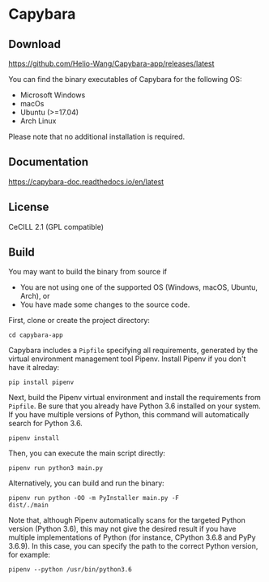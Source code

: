 #  Capybara

## Download

https://github.com/Helio-Wang/Capybara-app/releases/latest

You can find the binary executables of Capybara for the following OS:
- Microsoft Windows
- macOs
- Ubuntu (>=17.04)
- Arch Linux

Please note that no additional installation is required.


## Documentation

https://capybara-doc.readthedocs.io/en/latest


## License

CeCILL 2.1 (GPL compatible)


## Build

You may want to build the binary from source if
- You are not using one of the supported OS (Windows, macOS, Ubuntu, Arch), or
- You have made some changes to the source code.


First, clone or create the project directory:
```
cd capybara-app
```

Capybara includes a `Pipfile` specifying all requirements, generated by the virtual environment management tool Pipenv. Install Pipenv if you don't have it alreday:
```
pip install pipenv
```

Next, build the Pipenv virtual environment and install the requirements from `Pipfile`. Be sure that you already have Python 3.6 installed on your system. If you have multiple versions of Python, this command will automatically search for Python 3.6.
```
pipenv install
```

Then, you can execute the main script directly:
```
pipenv run python3 main.py
```

Alternatively, you can build and run the binary:
```
pipenv run python -OO -m PyInstaller main.py -F
dist/./main
```

Note that, although Pipenv automatically scans for the targeted Python version (Python 3.6), this may not give the desired result if you have multiple implementations of Python (for instance, CPython 3.6.8 and PyPy 3.6.9). In this case, you can specify the path to the correct Python version, for example:
```
pipenv --python /usr/bin/python3.6
```


